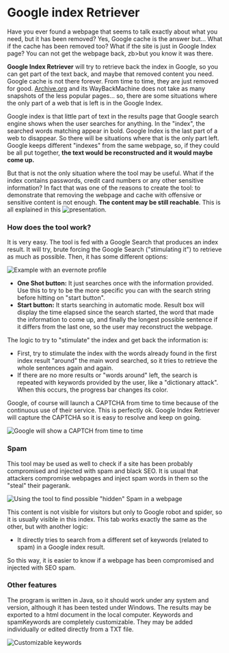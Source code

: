 # Google index Retriever

Have you ever found a webpage that seems to talk exactly about what you need, but it has been removed? Yes, Google cache is the answer but... What if the cache has been removed too? What if the site is just in Google Index page? You can not get the webpage back, zb>but you know it was there</b>. 

<b>Google Index Retriever</b> will try to retrieve back the index in Google, so you can get part of the text back, and maybe that removed content you need. Google cache is not there forever. From time to time, they are just removed for good. [Archive.org](https://archive.org/) and its WayBackMachine does not take as many snapshots of the less popular pages... so, there are some situations where the only part of a web that is left is in the Google Index.

Google index is that little part of text in the results page that Google search engine shows when the user searches for anything. In the "index", the searched words matching appear in bold. Google Index is the last part of a web to disappear. So there will be situations where that is the only part left. Google keeps different "indexes" from the same webpage, so, if they could be all put together, <b>the text would be reconstructed and it would maybe come up.</b>

But that is not the only situation where the tool may be useful. What if the index contains passwords, credit card numbers or any other sensitive information? In fact that was one of the reasons to create the tool: to demonstrate that removing the webpage and cache with offensive or sensitive content is not enough. <b>The content may be still reachable</b>. This is all explained in this ![presentation](https://es.slideshare.net/chemai64/no-me-indexes-que-me-cacheo).

### How does the tool work? ###

It is very easy. The tool is fed with a Google Search that produces an index result. It will try, brute forcing the Google Search ("stimulating it") to retrieve as much as possible. Then, it has some different options:

![Example with an evernote profile](http://4.bp.blogspot.com/-yfN1DgR6ytU/VTnwlBta7UI/AAAAAAAAC50/2nL715TinIE/s1600/GIR1.PNG)

* <b>One Shot button:</b> It just searches once with the information provided. Use this to try to be the more specific you can with the search string before hitting on "start button".
* <b>Start button:</b> It starts searching in automatic mode. Result box will display the time elapsed since the search started, the word that made the information to come up, and finally the longest possible sentence if it differs from the last one, so the user may reconstruct the webpage.


The logic to try to "stimulate" the index and get back the information is:

* First, try to stimulate the index with the words already found in the first index result "around" the main word searched, so it tries to retrieve the whole sentences again and again.
* If there are no more results or "words around" left, the search is repeated with keywords provided by the user, like a "dictionary attack". When this occurs, the progress bar changes its color.


Google, of course will launch a CAPTCHA from time to time because of the continuous use of their service. This is perfectly ok. Google Index Retriever will capture the CAPTCHA so it is easy to resolve and keep on going.

![Google will show a CAPTCH from time to time](http://3.bp.blogspot.com/-T7vYCWh5uDQ/VTnwnCtirLI/AAAAAAAAC58/7FCHitoT1OE/s1600/GIR2.PNG)

### Spam ###

This tool may be used as well to check if a site has been probably compromised and injected with spam and black SEO. It is usual that attackers compromise webpages and inject spam words in them so the "steal" their pagerank. 

![Using the tool to find possible "hidden" Spam in a webpage](http://1.bp.blogspot.com/-GYUrhCu8lGw/VTnwo85bNrI/AAAAAAAAC6E/FZP8WQs50mE/s1600/GIR3.PNG)

This content is not visible for visitors but only to Google robot and spider, so it is usually visible in this index. This tab works exactly the same as the other, but with another logic:

* It directly tries to search from a different set of keywords (related to spam) in a Google index result.


So this way, it is easier to know if a webpage has been compromised and injected with SEO spam.

### Other features ###

The program is written in Java, so it should work under any system and version, although it has been tested under Windows. The results may be exported to a html document in the local computer. Keywords and spamKeywords are completely customizable. They may be added individually or edited directly from a TXT file. 

![Customizable keywords](http://2.bp.blogspot.com/-Wt-r_c8FUXI/VTn1vRFaCtI/AAAAAAAAC6U/6D4HDD6Hvi8/s1600/GIR4.PNG)

